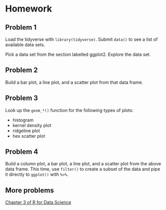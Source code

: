 # Homework

## Problem 1

Load the tidyverse with `library(tidyverse)`. Submit `data()` to see a list of available data sets. 

Pick a data set from the section labelled ggplot2. Explore the data set. 

## Problem 2

Build a bar plot, a line plot, and a scatter plot from that data frame.

## Problem 3

Look up the `geom_*()` function for the following types of plots:

* histogram
* kernel density plot
* ridgeline plot
* hex scatter plot

## Problem 4

Build a column plot, a bar plot, a line plot, and a scatter plot from the above data frame. This time, use `filter()` to create a subset of the data and pipe it directly to `ggplot()` with `%>%`.

## More problems

[Chapter 3 of R for Data Science](http://r4ds.had.co.nz/data-visualisation.html)